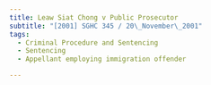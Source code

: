```yaml
---
title: Leaw Siat Chong v Public Prosecutor 
subtitle: "[2001] SGHC 345 / 20\_November\_2001"
tags:
  - Criminal Procedure and Sentencing
  - Sentencing
  - Appellant employing immigration offender

---
```


